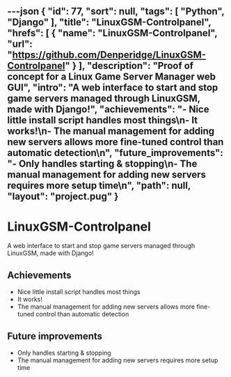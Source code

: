 ---json
{
"id": 77,
"sort": null,
"tags": [
"Python",
"Django"
],
"title": "LinuxGSM-Controlpanel",
"hrefs": [
{
"name": "LinuxGSM-Controlpanel",
"url": "https://github.com/Denperidge/LinuxGSM-Controlpanel"
}
],
"description": "Proof of concept for a Linux Game Server Manager web GUI",
"intro": "A web interface to start and stop game servers managed through LinuxGSM, made with Django!",
"achievements": "- Nice little install script handles most things\n- It works!\n- The manual management for adding new servers allows more fine-tuned control than automatic detection\n",
"future_improvements": "- Only handles starting & stopping\n- The manual management for adding new servers requires more setup time\n",
"path": null,
"layout": "project.pug"
}
---
# LinuxGSM-Controlpanel
A web interface to start and stop game servers managed through LinuxGSM, made with Django!

## Achievements
- Nice little install script handles most things
- It works!
- The manual management for adding new servers allows more fine-tuned control than automatic detection


## Future improvements
- Only handles starting & stopping
- The manual management for adding new servers requires more setup time

